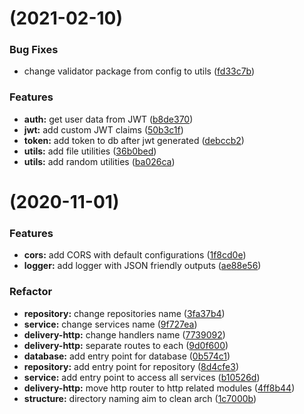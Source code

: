 #  (2021-02-10)


### Bug Fixes

* change validator package from config to utils ([fd33c7b](https://github.com/hadihammurabi/belajar-go-ws/commit/fd33c7b372a0df9b1b3e55d4770f191f159b544c))


### Features

* **auth:** get user data from  JWT ([b8de370](https://github.com/hadihammurabi/belajar-go-ws/commit/b8de3705e254beeff73d56662cbb9a6fce68b59e))
* **jwt:** add custom JWT claims ([50b3c1f](https://github.com/hadihammurabi/belajar-go-ws/commit/50b3c1fd79c332b9c083ebc3858c2115daef166e))
* **token:** add token to db after jwt generated ([debccb2](https://github.com/hadihammurabi/belajar-go-ws/commit/debccb2b34aa332d3eb393b79819f9dde6c3f651))
* **utils:** add file utilities ([36b0bed](https://github.com/hadihammurabi/belajar-go-ws/commit/36b0bed53bf41e0d96e41cfa7beeb288444ddd19))
* **utils:** add random utilities ([ba026ca](https://github.com/hadihammurabi/belajar-go-ws/commit/ba026ca48f41c244835a2281d5b2357b9e22de8f))


#  (2020-11-01)


### Features

* **cors:** add CORS with default configurations ([1f8cd0e](https://github.com/hadihammurabi/belajar-go-ws/commit/1f8cd0e13aa7d32f8462637d2322cab83d1f21fc))
* **logger:** add logger with JSON friendly outputs ([ae88e56](https://github.com/hadihammurabi/belajar-go-ws/commit/ae88e5627a69772a7820e598622a69409b31eeda))

### Refactor
* **repository:** change repositories name ([3fa37b4](https://github.com/hadihammurabi/belajar-go-ws/commit/3fa37b48d0f727c4e84acdf4552a286924413a55))
* **service:** change services name ([9f727ea](https://github.com/hadihammurabi/belajar-go-ws/commit/9f727eaa4cc94fc82c412bc2290c66c720a49ba4))
* **delivery-http:** change handlers name ([7739092](https://github.com/hadihammurabi/belajar-go-ws/commit/7739092d86a55cdcb6d980f920970e771ff2dda3))
* **delivery-http:** separate routes to each ([9d0f600](https://github.com/hadihammurabi/belajar-go-ws/commit/9d0f6006e7151afccf3b348f41de07474da78240))
* **database:** add entry point for database ([0b574c1](https://github.com/hadihammurabi/belajar-go-ws/commit/0b574c194acd960b4ffacfce58621eaf0771920a))
* **repository:** add entry point for repository ([8d4cfe3](https://github.com/hadihammurabi/belajar-go-ws/commit/8d4cfe35a980dd499d5227ce0066626c8dc00d75))
* **service:** add entry point to access all services ([b10526d](https://github.com/hadihammurabi/belajar-go-ws/commit/b10526da71a08ce0c218f9761798317fee7a9cdd))
* **delivery-http:** move http router to http related modules ([4ff8b44](https://github.com/hadihammurabi/belajar-go-ws/commit/4ff8b447ea5a09016af18c3ed96b5af3eff7ae19))
* **structure:** directory naming aim to clean arch ([1c7000b](https://github.com/hadihammurabi/belajar-go-ws/commit/1c7000b13db3ece6cc3cc1110a9496f761bbeedf))
